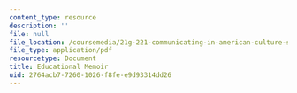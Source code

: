 ```yaml
---
content_type: resource
description: ''
file: null
file_location: /coursemedia/21g-221-communicating-in-american-culture-s-spring-2019/2764acb772601026f8fee9d93314dd26_MIT21G_221S19_memoir.pdf
file_type: application/pdf
resourcetype: Document
title: Educational Memoir
uid: 2764acb7-7260-1026-f8fe-e9d93314dd26
---
```

